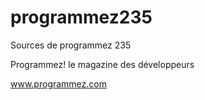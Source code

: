 # programmez235
Sources de programmez 235

Programmez! le magazine des développeurs

www.programmez.com
